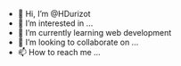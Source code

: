 - 👋 Hi, I’m @HDurizot
- 👀 I’m interested in ...
- 🌱 I’m currently learning web development
- 💞️ I’m looking to collaborate on ...
- 📫 How to reach me ...

<!---
HDurizot/HDurizot is a ✨ special ✨ repository because its `README.md` (this file) appears on your GitHub profile.
You can click the Preview link to take a look at your changes.
--->
